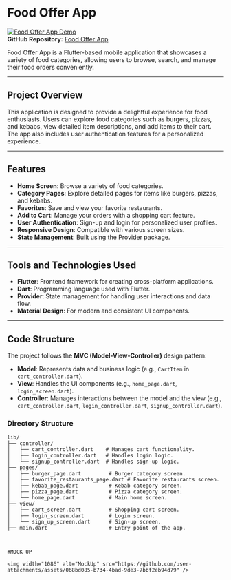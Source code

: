 # Food Offer App

[![Food Offer App Demo](https://img.shields.io/badge/Demo-Video-blue)](https://example.com/demo)  
**GitHub Repository:** [Food Offer App](https://github.com/SanaMehdi/my_flutter_app1/)

Food Offer App is a Flutter-based mobile application that showcases a variety of food categories, allowing users to browse, search, and manage their food orders conveniently.

---

## **Project Overview**
This application is designed to provide a delightful experience for food enthusiasts. Users can explore food categories such as burgers, pizzas, and kebabs, view detailed item descriptions, and add items to their cart. The app also includes user authentication features for a personalized experience.

---

## **Features**
- **Home Screen**: Browse a variety of food categories.
- **Category Pages**: Explore detailed pages for items like burgers, pizzas, and kebabs.
- **Favorites**: Save and view your favorite restaurants.
- **Add to Cart**: Manage your orders with a shopping cart feature.
- **User Authentication**: Sign-up and login for personalized user profiles.
- **Responsive Design**: Compatible with various screen sizes.
- **State Management**: Built using the Provider package.

---

## **Tools and Technologies Used**
- **Flutter**: Frontend framework for creating cross-platform applications.
- **Dart**: Programming language used with Flutter.
- **Provider**: State management for handling user interactions and data flow.
- **Material Design**: For modern and consistent UI components.

---

## **Code Structure**
The project follows the **MVC (Model-View-Controller)** design pattern:

- **Model**: Represents data and business logic (e.g., `CartItem` in `cart_controller.dart`).
- **View**: Handles the UI components (e.g., `home_page.dart`, `login_screen.dart`).
- **Controller**: Manages interactions between the model and the view (e.g., `cart_controller.dart`, `login_controller.dart`, `signup_controller.dart`).

### **Directory Structure**
```plaintext
lib/
├── controller/
│   ├── cart_controller.dart    # Manages cart functionality.
│   ├── login_controller.dart   # Handles login logic.
│   └── signup_controller.dart  # Handles sign-up logic.
├── pages/
│   ├── burger_page.dart         # Burger category screen.
│   ├── favorite_restaurants_page.dart # Favorite restaurants screen.
│   ├── kebab_page.dart          # Kebab category screen.
│   ├── pizza_page.dart          # Pizza category screen.
│   └── home_page.dart           # Main home screen.
├── view/
│   ├── cart_screen.dart         # Shopping cart screen.
│   ├── login_screen.dart        # Login screen.
│   └── sign_up_screen.dart      # Sign-up screen.
├── main.dart                    # Entry point of the app.



#MOCK UP

<img width="1086" alt="MockUp" src="https://github.com/user-attachments/assets/068bd085-b734-4bad-9de3-7bbf2eb94d79" />

